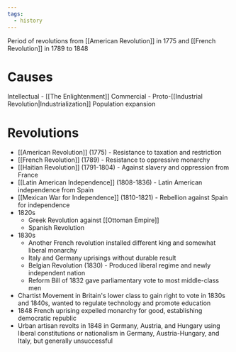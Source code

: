 ```yaml
---
tags:
  - history
---
```

Period of revolutions from [[American Revolution]] in 1775 and [[French Revolution]] in 1789 to 1848
# Causes
Intellectual - [[The Enlightenment]]
Commercial - Proto-[[Industrial Revolution|Industrialization]]
Population expansion
# Revolutions
- [[American Revolution]] (1775) - Resistance to taxation and restriction
- [[French Revolution]] (1789) - Resistance to oppressive monarchy
- [[Haitian Revolution]] (1791-1804) - Against slavery and oppression from France
- [[Latin American Independence]] (1808-1836) - Latin American independence from Spain
- [[Mexican War for Independence]] (1810-1821) - Rebellion against Spain for independence
- 1820s
	- Greek Revolution against [[Ottoman Empire]]
	- Spanish Revolution
- 1830s
	- Another French revolution installed different king and somewhat liberal monarchy
	- Italy and Germany uprisings without durable result
	- Belgian Revolution (1830) - Produced liberal regime and newly independent nation
	- Reform Bill of 1832 gave parliamentary vote to most middle-class men
- Chartist Movement in Britain's lower class to gain right to vote in 1830s and 1840s, wanted to regulate technology and promote education
- 1848 French uprising expelled monarchy for good, establishing democratic republic
- Urban artisan revolts in 1848 in Germany, Austria, and Hungary using liberal constitutions or nationalism in Germany, Austria-Hungary, and Italy, but generally unsuccessful